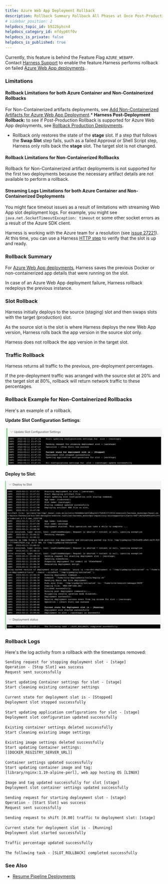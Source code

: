 ```yaml
---
title: Azure Web App Deployment Rollback
description: Rollback Summary Rollback All Phases at Once Post-Production Rollback Rollback Order in Multi-Phase Workflow
# sidebar_position: 2
helpdocs_topic_id: b922byhcn4
helpdocs_category_id: mfdyp6tf0v
helpdocs_is_private: false
helpdocs_is_published: true
---
```


Currently, this feature is behind the Feature Flag `AZURE_WEBAPP`. Contact [Harness Support](https://mail.google.com/mail/?view=cm&fs=1&tf=1&to=support@harness.io) to enable the feature.Harness performs rollback on failed [Azure Web App deployments](azure-web-app-deployments-overview.md).

### Limitations

#### Rollback Limitations for both Azure Container and Non-Containerized Rollbacks

For Non-Containerized artifacts deployments, see [Add Non-Containerized Artifacts for Azure Web App Deployment](add-a-non-containerized-artifacts-for-azure-web-app-deployment.md).* **Harness Post-Deployment Rollback:** to see if Post-Production Rollback is supported for Azure Web App deployments, see [Rollback Production Deployments](https://docs.harness.io/article/2f36rsbrve-post-deployment-rollback).
* Rollback only restores the state of the **stage** slot. If a step that follows the **Swap Slot** step fails, such as a failed Approval or Shell Script step, Harness only rolls back the **stage** slot. The target slot is not changed.

#### Rollback Limitations for Non-Containerized Rollbacks

Rollback for Non-Containerized artifact deployments is not supported for the first two deployments because the necessary artifact details are not available to perform a rollback.

#### Streaming Logs Limitations for both Azure Container and Non-Containerized Deployments

You might face timeout issues as a result of limitations with streaming Web App slot deployment logs. For example, you might see `java.net.SocketTimeoutException: timeout` or some other socket errors as a result of the Azure SDK client.

Harness is working with the Azure team for a resolution (see [issue 27221](https://github.com/Azure/azure-sdk-for-java/issues/27221)). At this time, you can use a Harness [HTTP step](https://docs.harness.io/article/m8ksas9f71-using-the-http-command) to verify that the slot is up and ready.

### Rollback Summary

For [Azure Web App deployments](azure-web-app-deployments-overview.md), Harness saves the previous Docker or non-containerized app details that were running on the slot.

In case of an Azure Web App deployment failure, Harness rollback redeploys the previous instance.

### Slot Rollback

Harness initially deploys to the source (staging) slot and then swaps slots with the target (production) slot.

As the source slot is the slot is where Harness deploys the new Web App version, Harness rolls back the app version in the source slot only.

Harness does not rollback the app version in the target slot.

### Traffic Rollback

Harness returns all traffic to the previous, pre-deployment percentages.

If the pre-deployment traffic was arranged with the source slot at 20% and the target slot at 80%, rollback will return network traffic to these percentages.

### Rollback Example for Non-Containerized Rollbacks

Here's an example of a rollback.

**Update Slot Configuration Settings**:

![](./static/azure-web-app-deployment-rollback-10.png)

**Deploy to Slot**:

![](./static/azure-web-app-deployment-rollback-11.png)

### Rollback Logs

Here's the log activity from a rollback with the timestamps removed:


```
Sending request for stopping deployment slot - [stage]  
Operation - [Stop Slot] was success  
Request sent successfully  
  
Start updating Container settings for slot - [stage]  
Start cleaning existing container settings  
  
Current state for deployment slot is - [Stopped]  
Deployment slot stopped successfully  
  
Start updating application configurations for slot - [stage]  
Deployment slot configuration updated successfully  
  
Existing container settings deleted successfully  
Start cleaning existing image settings  
  
Existing image settings deleted successfully  
Start updating Container settings:   
[[DOCKER_REGISTRY_SERVER_URL]]  
  
Container settings updated successfully  
Start updating container image and tag:   
[library/nginx:1.19-alpine-perl], web app hosting OS [LINUX]  
  
Image and tag updated successfully for slot [stage]  
Deployment slot container settings updated successfully  
  
Sending request for starting deployment slot - [stage]  
Operation - [Start Slot] was success  
Request sent successfully  
  
Sending request to shift [0.00] traffic to deployment slot: [stage]  
  
Current state for deployment slot is - [Running]  
Deployment slot started successfully  
  
Traffic percentage updated successfully  
  
The following task - [SLOT_ROLLBACK] completed successfully
```
### See Also

* [Resume Pipeline Deployments](../../concepts-cd/deployments-overview/resume-a-pipeline-deployment.md)

